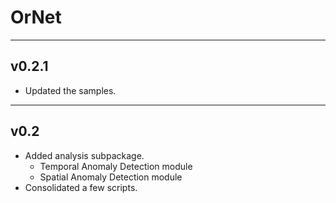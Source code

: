 # OrNet

---
## v0.2.1

- Updated the samples.

---
## v0.2
 - Added analysis subpackage.
    - Temporal Anomaly Detection module
    - Spatial Anomaly Detection module
 - Consolidated a few scripts.
